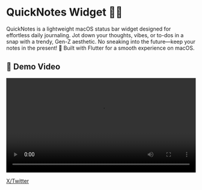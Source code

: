 # QuickNotes Widget 📝✨

QuickNotes is a lightweight macOS status bar widget designed for effortless daily journaling. Jot down your thoughts, vibes, or to-dos in a snap with a trendy, Gen-Z aesthetic. No sneaking into the future—keep your notes in the present! 🌟 Built with Flutter for a smooth experience on macOS.

## 🎥 Demo Video

<video src="https://video.twimg.com/amplify_video/1923959684035223552/vid/avc1/1256x1080/O5pFq7ECCONaGYKY.mp4?tag=21" controls width="100%"></video>

[X/Twitter](https://x.com/bhankhariaa/status/1923960080556282031)